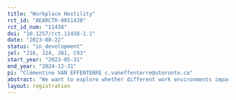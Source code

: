 ```yaml
---
title: "Workplace Hostility"
rct_id: "AEARCTR-0011438"
rct_id_num: "11438"
doi: "10.1257/rct.11438-1.1"
date: "2023-08-22"
status: "in_development"
jel: "J16, J24, J81, C93"
start_year: "2023-05-31"
end_year: "2024-12-31"
pi: "Clémentine VAN EFFENTERRE c.vaneffenterre@utoronto.ca"
abstract: "We want to explore whether different work environments impact selection into certain jobs and occupations. Using an online survey experiment, we ask individuals to make hypothetical job choices randomizing job attributes."
layout: registration
---
```


